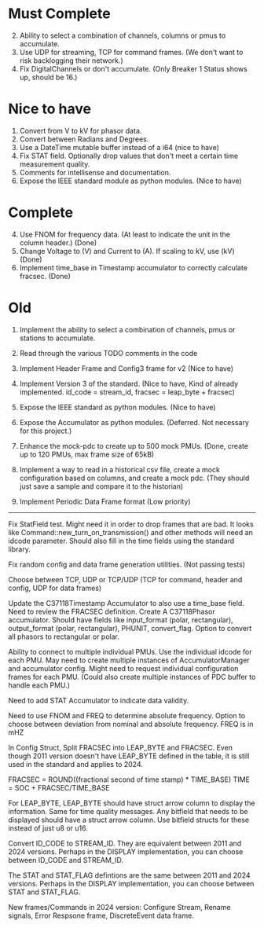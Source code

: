 # Must Complete
2. Ability to select a combination of channels, columns or pmus to accumulate.
3. Use UDP for streaming, TCP for command frames. (We don't want to risk backlogging their network.)
6. Fix DigitalChannels or don't accumulate. (Only Breaker 1 Status shows up, should be 16.)


# Nice to have
1. Convert from V to kV for phasor data.
2. Convert between Radians and Degrees.
3. Use a DateTime mutable buffer instead of a i64 (nice to have)
4. Fix STAT field. Optionally drop values that don't meet a certain time measurement quality.
5. Comments for intellisense and documentation.
6. Expose the IEEE standard module as python modules. (Nice to have)

# Complete
4. Use FNOM for frequency data. (At least to indicate the unit in the column header.) (Done)
5. Change Voltage to (V) and Current to (A). If scaling to kV, use (kV) (Done)
1. Implement time_base in Timestamp accumulator to correctly calculate fracsec. (Done)

# Old



1. Implement the ability to select a combination of channels, pmus or stations to accumulate.
2. Read through the various TODO comments in the code

3. Implement Header Frame and Config3 frame for v2 (Nice to have)
4. Implement Version 3 of the standard. (Nice to have, Kind of already implemented. id_code = stream_id, fracsec = leap_byte + fracsec)
5. Expose the IEEE standard as python modules. (Nice to have)
6. Expose the Accumulator as python modules. (Deferred. Not necessary for this project.)
7. Enhance the mock-pdc to create up to 500 mock PMUs. (Done, create up to 120 PMUs, max frame size of 65kB)
8. Implement a way to read in a historical csv file, create a mock configuration based on columns, and create a mock pdc. (They should just save a sample and compare it to the historian)

9. Implement Periodic Data Frame format (Low priority)

--------

Fix StatField test. Might need it in order to drop frames that are bad.
It looks like Command::new_turn_on_transmission() and other methods will need an idcode parameter. Should also fill in the time fields using the standard library.

Fix random config and data frame generation utilities. (Not passing tests)

Choose between TCP, UDP or TCP/UDP (TCP for command, header and config, UDP for data frames)

Update the C37118Timestamp Accumulator to also use a time_base field. Need to review the FRACSEC definition.
Create A C37118Phasor accumulator. Should have fields like input_format (polar, rectangular), output_format (polar, rectangular), PHUNIT, convert_flag. Option to convert all phasors to rectangular or polar.

Ability to connect to multiple individual PMUs. Use the individual idcode for each PMU. May need to create multiple instances of AccumulatorManager and accumulator config. Might need to request individual configuration frames for each PMU. (Could also create multiple instances of PDC buffer to handle each PMU.)

Need to add STAT Accumulator to indicate data validity.

Need to use FNOM and FREQ to determine absolute frequency. Option to choose between deviation from nominal and absolute frequency. FREQ is in mHZ

In Config Struct, Split FRACSEC into LEAP_BYTE and FRACSEC. Even though 2011 version doesn't have LEAP_BYTE defined in the table, it is still used in the standard and applies to 2024.

FRACSEC = ROUND((fractional second of time stamp) * TIME_BASE)
TIME = SOC + FRACSEC/TIME_BASE

For LEAP_BYTE, LEAP_BYTE should have struct arrow column to display the information. Same for time quality messages. Any bitfield that needs to be displayed should have a struct arrow column. Use bitfield structs for these instead of just u8 or u16.

Convert ID_CODE to STREAM_ID. They are equivalent between 2011 and 2024 versions. Perhaps in the DISPLAY implementation, you can choose between ID_CODE and STREAM_ID.

The STAT and STAT_FLAG defintions are the same between 2011 and 2024 versions. Perhaps in the DISPLAY implementation, you can choose between STAT and STAT_FLAG.

New frames/Commands in 2024 version:
Configure Stream, Rename signals, Error Respsone frame, DiscreteEvent data frame.
